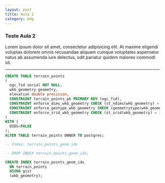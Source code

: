 ```yaml
---
layout: post
title: Aula 2
category: bdg
---
```



### Teste Aula 2

Lorem ipsum dolor sit amet, consectetur adipisicing elit. At maxime eligendi voluptas dolorem omnis recusandae aliquam cumque voluptates aspernatur natus ab assumenda iure delectus, odit pariatur quidem maiores commodi sit.

---

```sql
CREATE TABLE terrain_points
(
  ogc_fid serial NOT NULL,
  wkb_geometry geometry,
  elevation double precision,
  CONSTRAINT terrain_points_pk PRIMARY KEY (ogc_fid),
  CONSTRAINT enforce_dims_wkb_geometry CHECK (st_ndims(wkb_geometry) = 3),
  CONSTRAINT enforce_geotype_wkb_geometry CHECK (geometrytype(wkb_geometry) = 'POINT'::text OR wkb_geometry IS NULL),
  CONSTRAINT enforce_srid_wkb_geometry CHECK (st_srid(wkb_geometry) = 3725)
)
WITH (
  OIDS=FALSE
);
ALTER TABLE terrain_points OWNER TO postgres;

-- Index: terrain_points_geom_idx

-- DROP INDEX terrain_points_geom_idx;

CREATE INDEX terrain_points_geom_idx
  ON terrain_points
  USING gist
  (wkb_geometry);
```